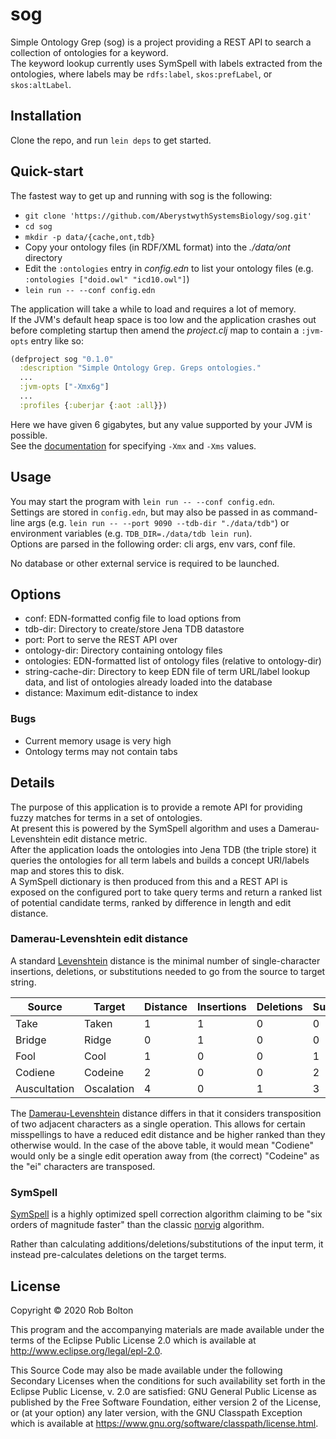# sog
Simple Ontology Grep (sog) is a project providing a REST API to search a collection of ontologies for a keyword.  
The keyword lookup currently uses SymSpell with labels extracted from the ontologies, where labels may be `rdfs:label`, `skos:prefLabel`, or `skos:altLabel`.  


## Installation

Clone the repo, and run `lein deps` to get started.  
## Quick-start

The fastest way to get up and running with sog is the following:
* `git clone 'https://github.com/AberystwythSystemsBiology/sog.git'`
* `cd sog`
* `mkdir -p data/{cache,ont,tdb}`
* Copy your ontology files (in RDF/XML format) into the *./data/ont* directory
* Edit the `:ontologies` entry in *config.edn* to list your ontology files (e.g. `:ontologies ["doid.owl" "icd10.owl"]`)
* `lein run -- --conf config.edn`

The application will take a while to load and requires a lot of memory.  
If the JVM's default heap space is too low and the application crashes out before completing startup then amend the *project.clj* map to contain a `:jvm-opts` entry like so:
```clj
(defproject sog "0.1.0"
  :description "Simple Ontology Grep. Greps ontologies."
  ...
  :jvm-opts ["-Xmx6g"]
  ...
  :profiles {:uberjar {:aot :all}})
```
Here we have given 6 gigabytes, but any value supported by your JVM is possible.  
See the [documentation](https://docs.oracle.com/cd/E13150_01/jrockit_jvm/jrockit/jrdocs/refman/optionX.html) for specifying `-Xmx` and `-Xms` values.
## Usage

You may start the program with `lein run -- --conf config.edn`.  
Settings are stored in `config.edn`, but may also be passed in as command-line args (e.g. `lein run -- --port 9090 --tdb-dir "./data/tdb"`) or environment variables (e.g. `TDB_DIR=./data/tdb lein run`).  
Options are parsed in the following order: cli args, env vars, conf file.  

No database or other external service is required to be launched.
## Options

- conf: EDN-formatted config file to load options from
- tdb-dir: Directory to create/store Jena TDB datastore
- port: Port to serve the REST API over
- ontology-dir: Directory containing ontology files
- ontologies: EDN-formatted list of ontology files (relative to ontology-dir)
- string-cache-dir: Directory to keep EDN file of term URL/label lookup data, and list of ontologies already loaded into the database
- distance: Maximum edit-distance to index

### Bugs

- Current memory usage is very high
- Ontology terms may not contain tabs

## Details

The purpose of this application is to provide a remote API for providing fuzzy matches for terms in a set of ontologies.  
At present this is powered by the SymSpell algorithm and uses a Damerau-Levenshtein edit distance metric.  
After the application loads the ontologies into Jena TDB (the triple store) it queries the ontologies for all term labels and builds a concept URI/labels map and stores this to disk.  
A SymSpell dictionary is then produced from this and a REST API is exposed on the configured port to take query terms and return a ranked list of potential candidate terms, ranked by difference in length and edit distance.

### Damerau-Levenshtein edit distance

A standard [Levenshtein](https://en.wikipedia.org/wiki/Levenshtein_distance) distance is the minimal number of single-character insertions, deletions, or substitutions needed to go from the source to target string.  

| Source | Target | Distance | Insertions | Deletions | Substitutions
| --- | --- | --- | --- | --- | ---
| Take | Taken | 1 | 1 | 0 | 0
| Bridge | Ridge | 0 | 1 | 0 | 0
| Fool | Cool | 1 | 0 | 0 | 1
| Codiene | Codeine | 2 | 0 | 0 | 2
| Auscultation | Oscalation | 4 | 0 | 1 | 3

The [Damerau-Levenshtein](https://en.wikipedia.org/wiki/Damerau%E2%80%93Levenshtein_distance) distance differs in that it considers transposition of two adjacent characters as a single operation.
This allows for certain misspellings to have a reduced edit distance and be higher ranked than they otherwise would.
In the case of the above table, it would mean "Codiene" would only be a single edit operation away from (the correct) "Codeine" as the "ei" characters are transposed.

### SymSpell

[SymSpell](https://github.com/wolfgarbe/symspell) is a highly optimized spell correction algorithm claiming to be "six orders of magnitude faster" than the classic [norvig](https://norvig.com/spell-correct.html) algorithm.  

Rather than calculating additions/deletions/substitutions of the input term, it instead pre-calculates deletions on the target terms.
## License

Copyright © 2020 Rob Bolton

This program and the accompanying materials are made available under the
terms of the Eclipse Public License 2.0 which is available at
http://www.eclipse.org/legal/epl-2.0.

This Source Code may also be made available under the following Secondary
Licenses when the conditions for such availability set forth in the Eclipse
Public License, v. 2.0 are satisfied: GNU General Public License as published by
the Free Software Foundation, either version 2 of the License, or (at your
option) any later version, with the GNU Classpath Exception which is available
at https://www.gnu.org/software/classpath/license.html.
